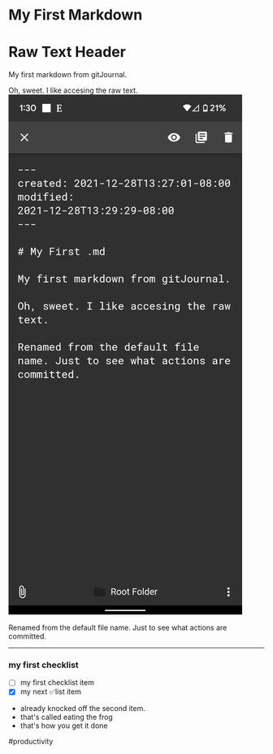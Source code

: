 # My First Markdown

# Raw Text Header

My first markdown from gitJournal.

Oh, sweet. I like accesing the raw text. ![Image](./dcee1f68219c7f79494ea8517aa52437.png)

Renamed from the default file name. Just to see what actions are committed.

---

### my first checklist

- [ ] my first checklist item
- [x] my next ✅list item

- already knocked off the second item.
- that's called eating the frog
- that's how you get it done

#productivity
